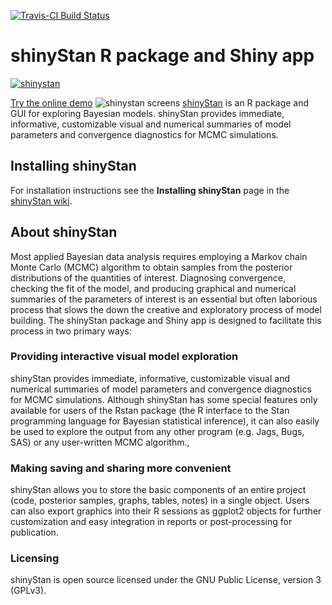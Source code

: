 [![Travis-CI Build Status](https://travis-ci.org/stan-dev/shinystan.svg?branch=develop)](https://travis-ci.org/stan-dev/shinystan)

# shinyStan R package and Shiny app


[![shinystan](https://cloud.githubusercontent.com/assets/7796803/6375377/a740c96c-bce4-11e4-82ef-4318a47a1116.png)](https://jsg2201.shinyapps.io/shinyStan_demo/)

[Try the online demo](https://jsg2201.shinyapps.io/shinyStan_demo/)
![shinystan screens](http://i60.tinypic.com/an1p29.png)
[shinyStan](https://github.com/stan-dev/shinystan/wiki/Installing-shinyStan) is an R package and GUI for exploring Bayesian models. shinyStan provides immediate, informative, customizable visual and numerical summaries of model parameters and convergence diagnostics for MCMC simulations.

## Installing shinyStan

For installation instructions see the **Installing shinyStan** page in the [shinyStan wiki](https://github.com/stan-dev/shinystan/wiki/Installing-shinyStan).

## About shinyStan

Most applied Bayesian data analysis requires employing a Markov chain Monte Carlo (MCMC) algorithm to obtain samples from the posterior distributions of the quantities of interest. Diagnosing convergence, checking the fit of the model, and producing graphical and numerical summaries of the parameters of interest is an essential but often laborious process that slows the down the creative and exploratory process of model building. The shinyStan package and Shiny app is designed to facilitate this process in two primary ways:

### Providing interactive visual model exploration

shinyStan provides immediate, informative, customizable visual and numerical summaries of model parameters and convergence diagnostics for MCMC simulations. Although shinyStan has some special features only available for users of the Rstan package (the R interface to the Stan programming language for Bayesian statistical inference), it can also easily be used to explore the output from any other program (e.g. Jags, Bugs, SAS) or any user-written MCMC algorithm.,

### Making saving and sharing more convenient 
shinyStan allows you to store the basic components of an entire project (code, posterior samples, graphs, tables, notes) in a single object. Users can also export graphics into their R sessions as ggplot2 objects for further customization and easy integration in reports or post-processing for publication.


### Licensing

shinyStan is open source licensed under the GNU Public License, version 3 (GPLv3).
